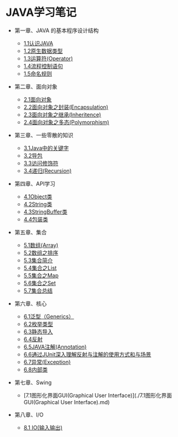JAVA学习笔记
=================
* 第一章、JAVA 的基本程序设计结构

    * [1.1认识JAVA](./1.1认识JAVA.md)
    * [1.2原生数据类型](./1.2原生数据类型.md)
    * [1.3运算符(Operator)](./1.3运算符(Operator).md)
    * [1.4流程控制语句](./1.4流程控制语句.md)
    * [1.5命名规则](./1.5命名规则.md)
    
* 第二章、面向对象    
    
    * [2.1面向对象](./2.1面向对象.md)
    * [2.2面向对象之封装(Encapsulation)](./2.2面向对象之封装.md)
    * [2.3面向对象之继承(Inheritence)](./2.3面向对象之继承.md)
    * [2.4面向对象之多态(Polymorphism)](./2.4面向对象之多态.md)
    
* 第三章、一些零散的知识
     
     * [3.1Java中的关键字](./3.1Java中的关键字.md)
     * [3.2导包](./3.2导包.md)
     * [3.3访问修饰符](./3.3访问修饰符.md)
     * [3.4递归(Recursion)](./3.4递归(Recursion).md)
     
* 第四章、API学习
      
     * [4.1Object类](./4.1Object类.md) 
     * [4.2String类](./4.2String类.md)
     * [4.3StringBuffer类](./4.3StringBuffer类.md)
     * [4.4包装类](./4.4包装类.md)

* 第五章、集合

     * [5.1数组(Array)](./5.1数组(Array).md)
     * [5.2数组之排序](./5.2数组之排序.md)
     * [5.3集合简介](./5.3集合简介.md)
     * [5.4集合之List](./5.4集合之List.md)
     * [5.5集合之Map](./5.5集合之Map.md)
     * [5.6集合之Set](./5.6集合之Set.md)
     * [5.7集合总结](./5.7集合总结.md)

* 第六章、核心

     * [6.1泛型（Generics）](./6.1泛型.md)
     * [6.2枚举类型](./6.2枚举类型.md)
     * [6.3静态导入](./6.3静态导入.md)
     * [6.4反射](./6.4反射.md)
     * [6.5JAVA注解(Annotation)](./6.5JAVA注解(Annotation).md)
     * [6.6通过JUnit深入理解反射与注解的使用方式和与场景](./6.6通过JUnit深入理解反射与注解的使用方式和与场景.md)
     * [6.7异常(Exception)](./6.7异常(Exception).md)
     * [6.8内部类](./6.8内部类.md)
     
* 第七章、Swing

     * [7.1图形化界面GUI(Graphical User Interface)](./7.1图形化界面GUI(Graphical User Interface).md)
     
* 第八章、I/O

     * [8.1 IO(输入输出)](./8.1IO(输入输出).md)
